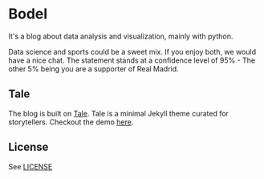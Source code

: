# Bodel

It's a blog about data analysis and visualization, mainly with python.

Data science and sports could be a sweet mix. If you enjoy both, we would have a nice chat. The statement stands at a confidence level of 95% - The other 5% being you are a supporter of Real Madrid.

## Tale
The blog is built on [Tale](https://github.com/chesterhow/tale). Tale is a minimal Jekyll theme curated for storytellers. Checkout the demo [here](https://chesterhow.github.io/tale/).

## License
See [LICENSE](https://github.com/chesterhow/tale/blob/master/LICENSE)
